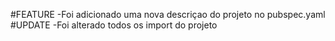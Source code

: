 #FEATURE
-Foi adicionado uma nova descriçao do projeto no pubspec.yaml
#UPDATE
-Foi alterado todos os import do projeto